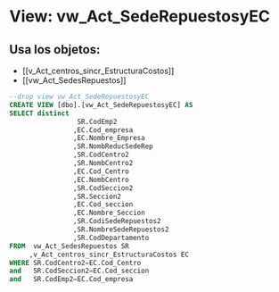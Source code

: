# View: vw_Act_SedeRepuestosyEC

## Usa los objetos:
- [[v_Act_centros_sincr_EstructuraCostos]]
- [[vw_Act_SedesRepuestos]]

```sql
--drop view vw_Act_SedeRepuestosyEC
CREATE VIEW [dbo].[vw_Act_SedeRepuestosyEC] AS
SELECT distinct
 	             SR.CodEmp2
                ,EC.Cod_empresa
				,EC.Nombre_Empresa
                ,SR.NombReducSedeRep         
				,SR.CodCentro2
				,SR.NombCentro2
				,EC.Cod_Centro
				,EC.NombCentro				
				,SR.CodSeccion2
				,SR.Seccion2
				,EC.Cod_seccion
				,EC.Nombre_Seccion
				,SR.CodiSedeRepuestos2
				,SR.NombreSedeRepuestos2
				,SR.CodDepartamento
FROM  vw_Act_SedesRepuestos SR
     ,v_Act_centros_sincr_EstructuraCostos EC 
WHERE SR.CodCentro2=EC.Cod_Centro 
and   SR.CodSeccion2=EC.Cod_seccion
and   SR.CodEmp2=EC.Cod_empresa

```
